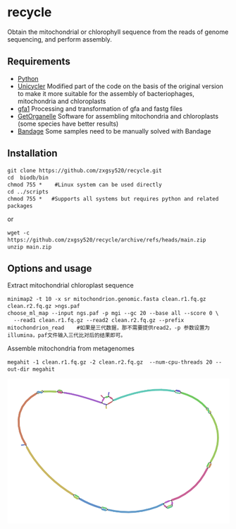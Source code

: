 # recycle
Obtain the mitochondrial or chlorophyll sequence from the reads of genome sequencing, and perform assembly.

## Requirements
* [Python](https://www.python.org/)
* [Unicycler](https://github.com/zxgsy520/Unicycler) Modified part of the code on the basis of the original version to make it more suitable for the assembly of bacteriophages, mitochondria and chloroplasts
* [gfa1](https://github.com/lh3/gfa1) Processing and transformation of gfa and fastg files
* [GetOrganelle](https://github.com/Kinggerm/GetOrganelle) Software for assembling mitochondria and chloroplasts (some species have better results)
* [Bandage](https://github.com/rrwick/Bandage) Some samples need to be manually solved with Bandage
## Installation
```
git clone https://github.com/zxgsy520/recycle.git
cd  biodb/bin    
chmod 755 *    #Linux system can be used directly
cd ../scripts
chmod 755 *   #Supports all systems but requires python and related packages
```
or
```
wget -c https://github.com/zxgsy520/recycle/archive/refs/heads/main.zip
unzip main.zip

```
## Options and usage
Extract mitochondrial chloroplast sequence
```
minimap2 -t 10 -x sr mitochondrion.genomic.fasta clean.r1.fq.gz clean.r2.fq.gz >ngs.paf
choose_ml_map --input ngs.paf -p mgi --gc 20 --base all --score 0 \
  --read1 clean.r1.fq.gz --read2 clean.r2.fq.gz --prefix mitochondrion_read    #如果是三代数据，那不需要提供read2，-p 参数设置为illumina，paf文件输入三代比对后的结果即可。
```
Assemble mitochondria from metagenomes
```
megahit -1 clean.r1.fq.gz -2 clean.r2.fq.gz  --num-cpu-threads 20 --out-dir megahit
```

![mit_filter_graph](https://github.com/zxgsy520/recycle/blob/main/docs/mit_filter_graph.png)
